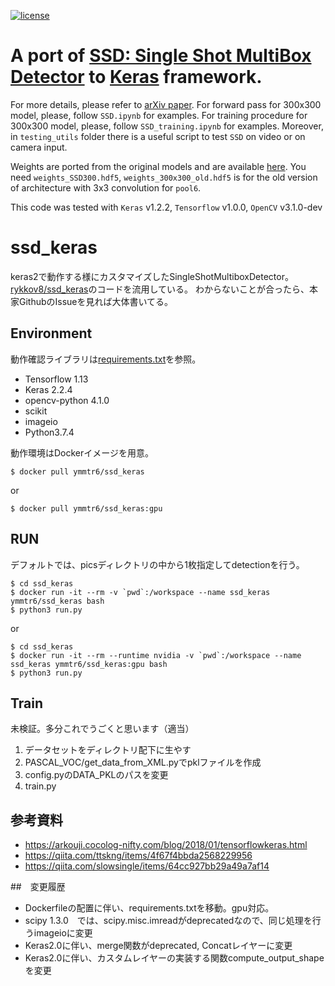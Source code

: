 [![license](https://img.shields.io/github/license/mashape/apistatus.svg)](LICENSE)
# A port of [SSD: Single Shot MultiBox Detector](https://github.com/weiliu89/caffe/tree/ssd) to [Keras](https://keras.io) framework.
For more details, please refer to [arXiv paper](http://arxiv.org/abs/1512.02325).
For forward pass for 300x300 model, please, follow `SSD.ipynb` for examples. For training procedure for 300x300 model, please, follow `SSD_training.ipynb` for examples. Moreover, in `testing_utils` folder there is a useful script to test `SSD` on video or on camera input.

Weights are ported from the original models and are available [here](https://mega.nz/#F!7RowVLCL!q3cEVRK9jyOSB9el3SssIA). You need `weights_SSD300.hdf5`, `weights_300x300_old.hdf5` is for the old version of architecture with 3x3 convolution for `pool6`.

This code was tested with `Keras` v1.2.2, `Tensorflow` v1.0.0, `OpenCV` v3.1.0-dev

# ssd_keras

keras2で動作する様にカスタマイズしたSingleShotMultiboxDetector。
[rykkov8/ssd_keras](https://github.com/rykov8/ssd_keras)のコードを流用している。
わからないことが合ったら、本家GithubのIssueを見れば大体書いてる。


## Environment

動作確認ライブラリは[requirements.txt](requirements.txt)を参照。
* Tensorflow 1.13
* Keras 2.2.4
* opencv-python 4.1.0
* scikit
* imageio
* Python3.7.4

動作環境はDockerイメージを用意。
```
$ docker pull ymmtr6/ssd_keras
```

or 

```
$ docker pull ymmtr6/ssd_keras:gpu
```

## RUN

デフォルトでは、picsディレクトリの中から1枚指定してdetectionを行う。
```
$ cd ssd_keras
$ docker run -it --rm -v `pwd`:/workspace --name ssd_keras ymmtr6/ssd_keras bash
$ python3 run.py
```

or

```
$ cd ssd_keras
$ docker run -it --rm --runtime nvidia -v `pwd`:/workspace --name ssd_keras ymmtr6/ssd_keras:gpu bash
$ python3 run.py
```

## Train

未検証。多分これでうごくと思います（適当）

1. データセットをディレクトリ配下に生やす
1. PASCAL_VOC/get_data_from_XML.pyでpklファイルを作成
1. config.pyのDATA_PKLのパスを変更
1. train.py

## 参考資料

* https://arkouji.cocolog-nifty.com/blog/2018/01/tensorflowkeras.html
* https://qiita.com/ttskng/items/4f67f4bbda2568229956
* https://qiita.com/slowsingle/items/64cc927bb29a49a7af14


##　変更履歴

* Dockerfileの配置に伴い、requirements.txtを移動。gpu対応。
* scipy 1.3.0　では、scipy.misc.imreadがdeprecatedなので、同じ処理を行うimageioに変更
* Keras2.0に伴い、merge関数がdeprecated, Concatレイヤーに変更
* Keras2.0に伴い、カスタムレイヤーの実装する関数compute_output_shapeを変更
